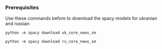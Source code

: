 ### Prerequisites

Use these commands before to download the spacy models for ukranian and russian

``python -m spacy download uk_core_news_sm``

``python -m spacy download ru_core_news_sm``